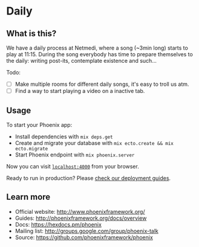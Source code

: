# Daily

## What is this?
We have a daily process at Netmedi, where a song (~3min long) starts to play at 11:15. During the song everybody has time to prepare themselves to the daily: writing post-its, contemplate existence and such...

Todo:
- [ ] Make multiple rooms for different daily songs, it's easy to troll us atm.
- [ ] Find a way to start playing a video on a inactive tab.

## Usage

To start your Phoenix app:

  * Install dependencies with `mix deps.get`
  * Create and migrate your database with `mix ecto.create && mix ecto.migrate`
  * Start Phoenix endpoint with `mix phoenix.server`

Now you can visit [`localhost:4000`](http://localhost:4000) from your browser.

Ready to run in production? Please [check our deployment guides](http://www.phoenixframework.org/docs/deployment).

## Learn more

  * Official website: http://www.phoenixframework.org/
  * Guides: http://phoenixframework.org/docs/overview
  * Docs: https://hexdocs.pm/phoenix
  * Mailing list: http://groups.google.com/group/phoenix-talk
  * Source: https://github.com/phoenixframework/phoenix
